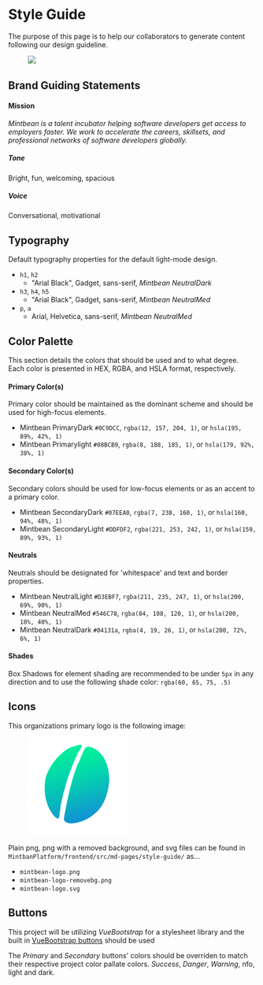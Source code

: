 # Style Guide

The purpose of this page is to help our collaborators to generate content following our design guideline.

<figure>
  <img src="../../../assets/logo.png">
</figure>

## Brand Guiding Statements
#### Mission
*Mintbean is a talent incubator helping software developers get access to employers faster. We work to accelerate the careers, skillsets, and professional networks of software developers globally.*
##### Tone
Bright, fun, welcoming, spacious
##### Voice
Conversational, motivational

## Typography
Default typography properties for the default light-mode design.
* `h1`, `h2`
  - "Arial Black", Gadget, sans-serif, *Mintbean NeutralDark*
* `h3`, `h4`, `h5`
  - "Arial Black", Gadget, sans-serif, *Mintbean NeutralMed*
* `p`, `a`
  - Arial, Helvetica, sans-serif, *Mintbean NeutralMed*


## Color Palette
This section details the colors that should be used and to what degree.
Each color is presented in HEX, RGBA, and HSLA format, respectively.

#### Primary Color(s)
Primary color should be maintained as the dominant scheme and should be used for high-focus elements.
* Mintbean PrimaryDark `#0C9DCC`, `rgba(12, 157, 204, 1)`, or `hsla(195, 89%, 42%, 1)`
* Mintbean Primarylight `#08BCB9`, `rgba(8, 188, 185, 1)`, or `hsla(179, 92%, 38%, 1)`

#### Secondary Color(s)
Secondary colors should be used for low-focus elements or as an accent to a primary color.
* Mintbean SecondaryDark `#07EEA0`, `rgba(7, 238, 160, 1)`, or `hsla(160, 94%, 48%, 1)`
* Mintbean SecondaryLight `#DDFDF2`, `rgba(221, 253, 242, 1)`, or `hsla(159, 89%, 93%, 1)`

#### Neutrals
Neutrals should be designated for 'whitespace' and text and border properties.
* Mintbean NeutralLight `#D3EBF7`, `rgba(211, 235, 247, 1)`, or `hsla(200, 69%, 90%, 1)`
* Mintbean NeutralMed `#546C78`, `rgba(84, 108, 120, 1)`, or `hsla(200, 18%, 40%, 1)`
* Mintbean NeutralDark `#04131a`, `rgba(4, 19, 26, 1)`, or `hsla(200, 72%, 6%, 1)`

#### Shades
Box Shadows for element shading are recommended to be under `5px` in any direction and to use the following shade color: `rgba(60, 65, 75, .5)`

## Icons
This organizations primary logo is the following image:

<figure>
  <img src="../../../assets/mintbean-logo.png">
</figure>

Plain png, png with a removed background, and svg files can be found in `MintbanPlatform/frontend/src/md-pages/style-guide/` as...
* `mintbean-logo.png`
* `mintbean-logo-removebg.png`
* `mintbean-logo.svg`

## Buttons
This project will be utilizing *VueBootstrap* for a stylesheet library and the built in [VueBootstrap buttons](https://bootstrap-vue.org/docs/components/button) should be used

The *Primary* and *Secondary* buttons' colors should be overriden to match their respective project color pallate colors.
*Success*, *Danger*, *Warning*, nfo, light and dark.
